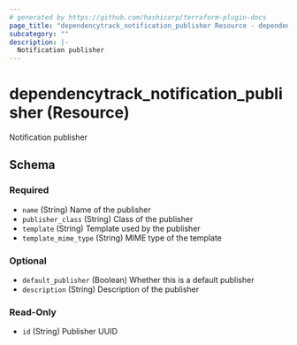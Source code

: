 ```yaml
---
# generated by https://github.com/hashicorp/terraform-plugin-docs
page_title: "dependencytrack_notification_publisher Resource - dependencytrack"
subcategory: ""
description: |-
  Notification publisher
---
```


# dependencytrack_notification_publisher (Resource)

Notification publisher



<!-- schema generated by tfplugindocs -->
## Schema

### Required

- `name` (String) Name of the publisher
- `publisher_class` (String) Class of the publisher
- `template` (String) Template used by the publisher
- `template_mime_type` (String) MIME type of the template

### Optional

- `default_publisher` (Boolean) Whether this is a default publisher
- `description` (String) Description of the publisher

### Read-Only

- `id` (String) Publisher UUID
